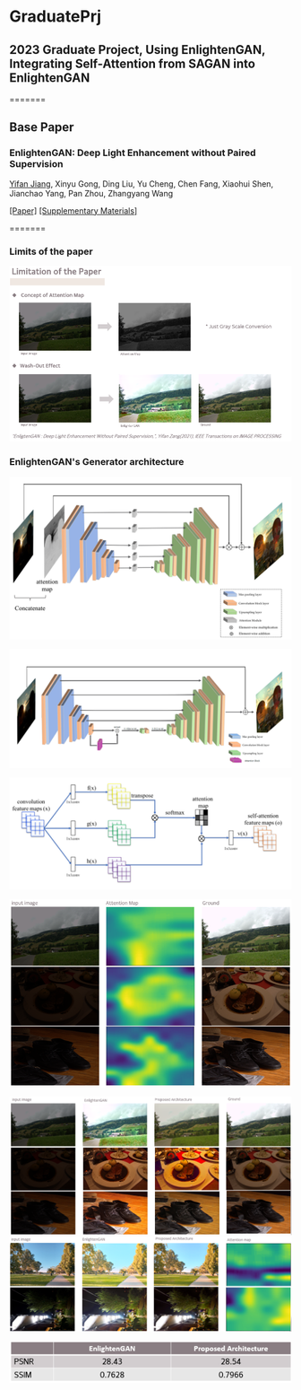 # GraduatePrj
## 2023 Graduate Project, Using EnlightenGAN, Integrating Self-Attention from SAGAN into EnlightenGAN
=======
## Base Paper
### EnlightenGAN: Deep Light Enhancement without Paired Supervision
[Yifan Jiang](https://yifanjiang19.github.io/), Xinyu Gong, Ding Liu, Yu Cheng, Chen Fang, Xiaohui Shen, Jianchao Yang, Pan Zhou, Zhangyang Wang

[[Paper]](https://arxiv.org/abs/1906.06972) [[Supplementary Materials]](https://yifanjiang.net/files/EnlightenGAN_Supplementary.pdf)

=======
### Limits of the paper
![Limits of the paper](assets/limit.png)

### EnlightenGAN's Generator architecture
![EnlightenGAN's Generator architecture](assets/original_g.png)  

![Proposed Generator architecture](assets/new_g.png)  

![Self Attention Block architecture](assets/attn_block.png)

![Self Attention train result](assets/attn_result.png)

![Proposed model result](assets/EG_result.png)
![](assets/EG_result2.png)

![PSNR/SSIM improvement](assets/PSNR.png)